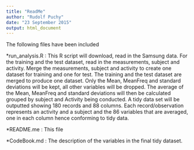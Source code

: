 ```yaml
---
title: "ReadMe"
author: "Rudolf Puchy"
date: "23 September 2015"
output: html_document
---
```


The following files have been included

*run_analysis.R : This R script will download, read in the Samsung data. For the training and the test dataset, read in the measurements, subject and activity.  Merge the measurements, subject and activity to create one dataset for training and one for test. The training and the test dataset are merged to produce one dataset.  Only the Mean, MeanFreq and standard deviations will be kept, all other variables will be dropped.  The average of the Mean, MeanFreq and standard deviations will then be calculated grouped by subject and Activity being conducted. A tidy data set will be outputted showing 180 records and 88 columns. Each record/observation represents an activity and a subject and the 86 variables that are averaged, one in each column hence conforming to tidy data.


*README.me : This file

*CodeBook.md : The description of the variables in the final tidy dataset. 